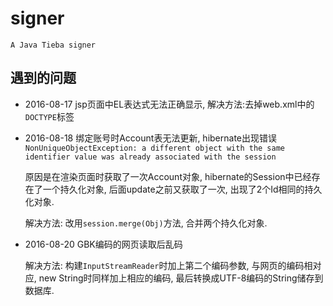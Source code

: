 # signer
    A Java Tieba signer
## 遇到的问题
- 2016-08-17 jsp页面中EL表达式无法正确显示, 解决方法:去掉web.xml中的```DOCTYPE```标签

- 2016-08-18 绑定账号时Account表无法更新, hibernate出现错误
    ```NonUniqueObjectException: a different object with the same identifier value was already associated with the session```
    
    原因是在渲染页面时获取了一次Account对象, hibernate的Session中已经存在了一个持久化对象, 后面update之前又获取了一次, 出现了2个Id相同的持久化对象.
    
    解决方法: 改用```session.merge(Obj)```方法, 合并两个持久化对象.
    
- 2016-08-20 GBK编码的网页读取后乱码
    
    解决方法: 构建```InputStreamReader```时加上第二个编码参数, 与网页的编码相对应, new String时同样加上相应的编码, 最后转换成UTF-8编码的String储存到数据库.